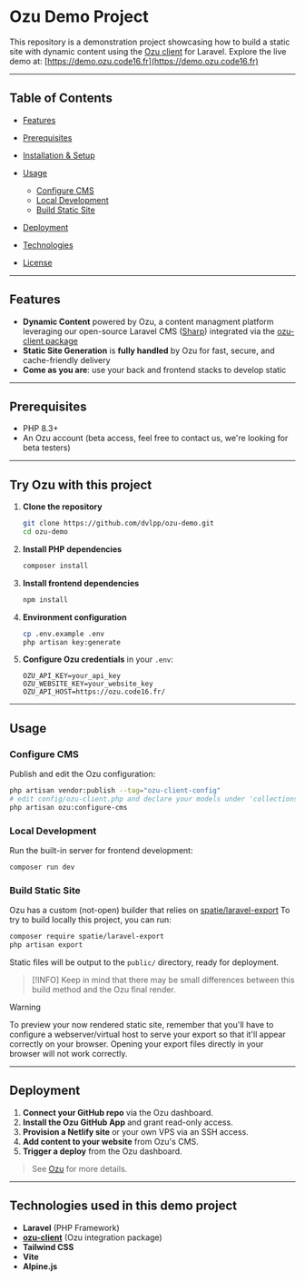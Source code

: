 # Ozu Demo Project

This repository is a demonstration project showcasing how to build a static site with dynamic content using the [Ozu client](https://github.com/code16/ozu-client) for Laravel. Explore the live demo at: [https://demo.ozu.code16.fr](https://demo.ozu.code16.fr)

---

## Table of Contents

* [Features](#features)
* [Prerequisites](#prerequisites)
* [Installation & Setup](#installation--setup)
* [Usage](#usage)

    * [Configure CMS](#configure-cms)
    * [Local Development](#local-development)
    * [Build Static Site](#build-static-site)
* [Deployment](#deployment)
* [Technologies](#technologies)
* [License](#license)

---

## Features

* **Dynamic Content** powered by Ozu, a content managment platform leveraging our open-source  Laravel CMS ([Sharp](https://github.com/code16/sharp)) integrated via the [ozu-client package](https://github.com/code16/ozu-client)
* **Static Site Generation** is **fully handled** by Ozu for fast, secure, and cache-friendly delivery
* **Come as you are**: use your back and frontend stacks to develop static

---

## Prerequisites

* PHP 8.3+
* An Ozu account (beta access, feel free to contact us, we're looking for beta testers)

---

## Try Ozu with this project

1. **Clone the repository**

   ```bash
   git clone https://github.com/dvlpp/ozu-demo.git
   cd ozu-demo
   ```

2. **Install PHP dependencies**

   ```bash
   composer install
   ```

3. **Install frontend dependencies**

   ```bash
   npm install
   ```

4. **Environment configuration**

   ```bash
   cp .env.example .env
   php artisan key:generate
   ```

5. **Configure Ozu credentials** in your `.env`:

   ```dotenv
   OZU_API_KEY=your_api_key
   OZU_WEBSITE_KEY=your_website_key
   OZU_API_HOST=https://ozu.code16.fr/
   ```

---

## Usage

### Configure CMS

Publish and edit the Ozu configuration:

```bash
php artisan vendor:publish --tag="ozu-client-config"
# edit config/ozu-client.php and declare your models under 'collections'
php artisan ozu:configure-cms
```

### Local Development

Run the built-in server for frontend development:

```bash
composer run dev
```

### Build Static Site

Ozu has a custom (not-open) builder that relies on [spatie/laravel-export](https://github.com/spatie/laravel-export)
To try to build locally this project, you can run:

```bash
composer require spatie/laravel-export
php artisan export
```

Static files will be output to the `public/` directory, ready for deployment.

> [!INFO]
> Keep in mind that there may be small differences between this build method and the Ozu final render.

> [!WARNING]
> To preview your now rendered static site, remember that you'll have to configure a webserver/virtual host to serve your export so that it'll appear correctly on your browser.
> Opening your export files directly in your browser will not work correctly.

---

## Deployment

1. **Connect your GitHub repo** via the Ozu dashboard.
2. **Install the Ozu GitHub App** and grant read-only access.
3. **Provision a Netlify site** or your own VPS via an SSH access.
4. **Add content to your website** from Ozu's CMS.
5. **Trigger a deploy** from the Ozu dashboard.

> See [Ozu](https://ozu.code16.fr) for more details.

---

## Technologies used in this demo project

* **Laravel** (PHP Framework)
* **[ozu-client](https://github.com/code16/ozu-client)** (Ozu integration package) 
* **Tailwind CSS**
* **Vite**
* **Alpine.js**
